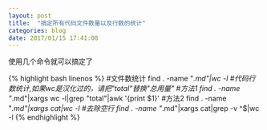 ```yaml
---
layout: post
title:  "搞定所有代码文件数量以及行数的统计"
categories: blog
date: 2017/01/15 17:41:08
---
```

使用几个命令就可以搞定了

{% highlight bash linenos %}
#文件数统计
find . -name "*.md"|wc -l
#代码行数统计,如果wc是汉化过的，请把"total"替换"总用量"
#方法1
find . -name "*.md"|xargs wc -l|grep "total"|awk '{print $1}'
#方法2
find . -name "*.md"|xargs cat|wc -l
#去除空行
find . -name "*.md"|xargs cat|grep -v ^$|wc -l
{% endhighlight %}
